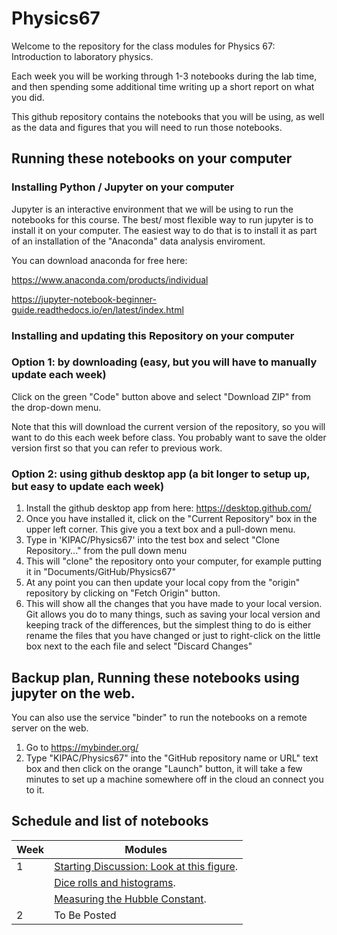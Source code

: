 # Physics67

Welcome to the repository for the class modules for Physics 67: Introduction to laboratory physics.

Each week you will be working through 1-3 notebooks during the lab time, and then spending some additional time writing up a short report on what you did.

This github repository contains the notebooks that you will be using, as well as the data and figures that you will need to run those notebooks.

## Running these notebooks on your computer

### Installing Python / Jupyter on your computer

Jupyter is an interactive environment that we will be using to run the notebooks for this course.
The best/ most flexible way to run jupyter is to install it on your computer.  The easiest way to do that is to install it as part of an installation of the "Anaconda" data analysis enviroment.

You can download anaconda for free here:

https://www.anaconda.com/products/individual

https://jupyter-notebook-beginner-guide.readthedocs.io/en/latest/index.html


### Installing and updating this Repository on your computer

### Option 1: by downloading (easy, but you will have to manually update each week)

Click on the green "Code" button above and select "Download ZIP" from the drop-down menu.

Note that this will download the current version of the repository, so you will want to do this each week before class.  You probably want to save the older version first so that you can refer to previous work.

### Option 2: using github desktop app (a bit longer to setup up, but easy to update each week)

1. Install the github desktop app from here: https://desktop.github.com/
2. Once you have installed it, click on the "Current Repository" box in the upper left corner.  This give you a text box and a pull-down menu. 
3. Type in 'KIPAC/Physics67' into the test box and select "Clone Repository..." from the pull down menu
4. This will "clone" the repository onto your computer, for example putting it in "Documents/GitHub/Physics67"
5. At any point you can then update your local copy from the "origin" repository by clicking on "Fetch Origin" button.
6. This will show all the changes that you have made to your local version.  Git allows you do to many things, such as saving your local version and keeping track of the differences, but the simplest thing to do is either rename the files that you have changed or just to right-click on the little box next to the each file and select "Discard Changes"


## Backup plan, Running these notebooks using jupyter on the web.

You can also use the service "binder" to run the notebooks on a remote server on the web.

1. Go to https://mybinder.org/
2. Type "KIPAC/Physics67" into the "GitHub repository name or URL" text box and then click on the orange "Launch" button, it will take a few minutes to set up a machine somewhere off in the cloud an connect you to it.


## Schedule and list of notebooks

| Week        | Modules     |
| ----------- | ----------- |
| 1           |  [Starting Discussion: Look at this figure](./nb/01_01_Look%20At%20This%20Figure.ipynb).     |
|             |  [Dice rolls and histograms](./nb/01_02_Dice_Rolls_and_Histograms.ipynb). |
|             |  [Measuring the Hubble Constant](./nb/01_03_Hubble_Measurements.ipynb). |
| 2           |  To Be Posted |
